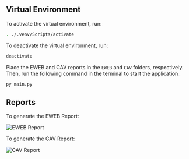 ## Virtual Environment

To activate the virtual environment, run:

```bash
. ./.venv/Scripts/activate
```

To deactivate the virtual environment, run:

```bash
deactivate
```

Place the EWEB and CAV reports in the `EWEB` and `CAV` folders, respectively. Then, run the following command in the terminal to start the application:

```bash
py main.py
```

## Reports

To generate the EWEB Report:

![EWEB Report](img/eweb.png)

To generate the CAV Report:

![CAV Report](img/cav.png)
